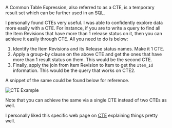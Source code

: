 A Common Table Expression, also referred to as a CTE, is a temporary result set which can be further used in an SQL.

I personally found CTEs very useful. I was able to confidently explore data more easily with a CTE. For instance, if you are to write a query to find all the Item Revisions that have more than 1 release status on it, then you can achieve it easily through CTE. All you need to do is below:
1. Identify the Item Revisions and its Release status names. Make it 1 CTE.
2. Apply a group-by clause on the above CTE and get the ones that have more than 1 result status on them. This would be the second CTE.
3. Finally, apply the join from Item Revision to Item to get the `Item_Id `information. This would be the query that works on CTE2.

A snippet of the same could be found below for reference.

![CTE Example](https://i.imgur.com/5pXwr2Y.png)

Note that you can achieve the same via a single CTE instead of two CTEs as well.

I personally liked this specific web page on [CTE](https://www.essentialsql.com/introduction-common-table-expressions-ctes/) explaining things pretty well.